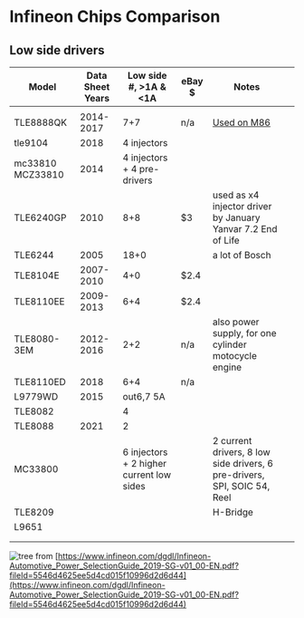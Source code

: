 # Infineon Chips Comparison

## Low side drivers

| Model | Data Sheet Years | Low side #, >1A & <1A | eBay $ | Notes  |   |
|-------|------|------------|------|---|---|
|       |      |            |   |   |
| TLE8888QK      | 2014-2017     | 7+7           | n/a  | [Used on M86](http://chiptuner.ru/content/ctpro_m86/)  |
|  tle9104     |   2018   | 4 injectors           |   |   |
| mc33810 MCZ33810      |  2014    |  4 injectors + 4 pre-drivers          |   |   |
| TLE6240GP      |  2010    |      8+8      | $3  | used as x4 injector driver by January Yanvar 7.2 End of Life  |
| TLE6244      |  2005 |      18+0      |   | a lot of Bosch  |
| TLE8104E      | 2007-2010     |  4+0          | $2.4  |   |
| TLE8110EE      | 2009-2013     |       6+4     | $2.4  |   |
| TLE8080-3EM      | 2012-2016     |  2+2  | n/a | also power supply, for one cylinder motocycle engine  |   |
| TLE8110ED      | 2018     |       6+4     | n/a  |   |
| L9779WD | 2015 | out6,7 5A | | |
| TLE8082      |      |      4      |   |   |
| TLE8088      |  2021    |  2          |   |   |
|  MC33800     |      |  6 injectors + 2 higher current low sides          |   |  2 current drivers, 8 low side drivers, 6 pre-drivers, SPI, SOIC 54, Reel |
|  TLE8209     |      |            |   |  H-Bridge |
| L9651        |      |            |   |   |
|       |      |            |   |   |
|       |      |            |   |   |

![tree](OEM-Docs/Infineon/low_side_selection_tree.png)
from [https://www.infineon.com/dgdl/Infineon-Automotive_Power_SelectionGuide_2019-SG-v01_00-EN.pdf?fileId=5546d4625ee5d4cd015f10996d2d6d44](https://www.infineon.com/dgdl/Infineon-Automotive_Power_SelectionGuide_2019-SG-v01_00-EN.pdf?fileId=5546d4625ee5d4cd015f10996d2d6d44)
